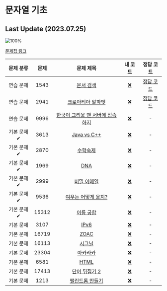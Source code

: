 # 문자열 기초

## Last Update (2023.07.25)    

![100%](https://progress-bar.dev/1/?scale=16&title=progress&width=500&color=babaca&suffix=/16)

[문제집 링크](https://www.acmicpc.net/workbook/view/14409)

| 문제 분류 | 문제 | 문제 제목 | 내 코드 | 정답 코드 |
| :--: | :--: | :--: | :--: | :--: |
| 연습 문제 | 1543 | [문서 검색](https://www.acmicpc.net/problem/1543) | [❌](#) | [정답 코드](../Appendix%20A/solutions/1543.cpp) |
| 연습 문제 | 2941 | [크로아티아 알파벳](https://www.acmicpc.net/problem/2941) | [❌](#) | [정답 코드](../Appendix%20A/solutions/2941.cpp) |
| 연습 문제 | 9996 | [한국이 그리울 땐 서버에 접속하지](https://www.acmicpc.net/problem/9996) | [❌](#) | - |
| 기본 문제✔ | 3613 | [Java vs C++](https://www.acmicpc.net/problem/3613) | [❌](#) | - |
| 기본 문제✔ | 2870 | [수학숙제](https://www.acmicpc.net/problem/2870) | [❌](#) | - |
| 기본 문제✔ | 1969 | [DNA](https://www.acmicpc.net/problem/1969) | [❌](#) | - |
| 기본 문제✔ | 2999 | [비밀 이메일](https://www.acmicpc.net/problem/2999) | [❌](#) | - |
| 기본 문제✔ | 9536 | [여우는 어떻게 울지?](https://www.acmicpc.net/problem/9536) | [❌](#) | - |
| 기본 문제✔ | 15312 | [이름 궁합](https://www.acmicpc.net/problem/15312) | [❌](#) | - |
| 기본 문제 | 3107 | [IPv6](https://www.acmicpc.net/problem/3107) | [❌](#) | - |
| 기본 문제 | 16719 | [ZOAC](https://www.acmicpc.net/problem/16719) | [❌](#) | - |
| 기본 문제 | 16113 | [시그널](https://www.acmicpc.net/problem/16113) | [❌](#) | - |
| 기본 문제 | 23304 | [아카라카](https://www.acmicpc.net/problem/23304) | [❌](#) | - |
| 기본 문제 | 6581 | [HTML](https://www.acmicpc.net/problem/6581) | [❌](#) | - |
| 기본 문제 | 17413 | [단어 뒤집기 2](https://www.acmicpc.net/problem/17413) | [❌](#) | - |
| 기본 문제 | 1213 | [팰린드롬 만들기](https://www.acmicpc.net/problem/1213) | [❌](#) | - |
